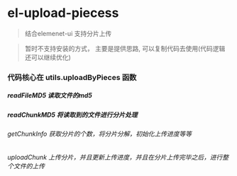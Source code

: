 # el-upload-piecess

> 结合elemenet-ui 支持分片上传

> 暂时不支持安装的方式， 主要是提供思路, 可以复制代码去使用(代码逻辑还可以继续优化)

### 代码核心在 utils.uploadByPieces 函数

##### readFileMD5 读取文件的md5
##### readChunkMD5 将读取到的文件进行分片处理
######  getChunkInfo 获取分片的个数，将分片分解，初始化上传进度等等
######  uploadChunk 上传分片，并且更新上传进度，并且在分片上传完毕之后，进行整个文件的上传

